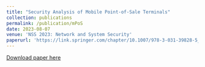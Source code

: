 ```yaml
---
title: "Security Analysis of Mobile Point-of-Sale Terminals"
collection: publications
permalink: /publication/mPoS
date: 2023-08-07
venue: 'NSS 2023: Network and System Security'
paperurl: 'https://link.springer.com/chapter/10.1007/978-3-031-39828-5_20'
---
```

[Download paper here](MahshidMehr.github.io/files/mPoS.pdf)